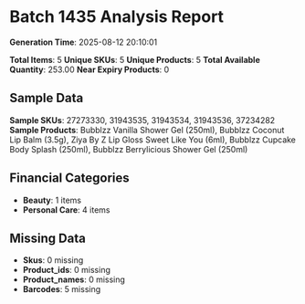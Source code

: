 # Batch 1435 Analysis Report

**Generation Time**: 2025-08-12 20:10:01

**Total Items**: 5
**Unique SKUs**: 5
**Unique Products**: 5
**Total Available Quantity**: 253.00
**Near Expiry Products**: 0

## Sample Data
**Sample SKUs**: 27273330, 31943535, 31943534, 31943536, 37234282
**Sample Products**: Bubblzz Vanilla Shower Gel (250ml), Bubblzz Coconut Lip Balm (3.5g), Ziya By Z Lip Gloss Sweet Like You (6ml), Bubblzz Cupcake Body Splash (250ml), Bubblzz Berrylicious Shower Gel (250ml)

## Financial Categories
- **Beauty**: 1 items
- **Personal Care**: 4 items

## Missing Data
- **Skus**: 0 missing
- **Product_ids**: 0 missing
- **Product_names**: 0 missing
- **Barcodes**: 5 missing
